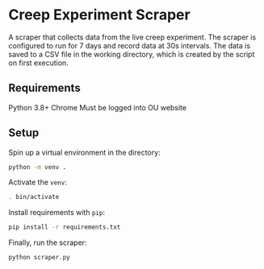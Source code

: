 # Creep Experiment Scraper
A scraper that collects data from the live creep experiment. The scraper is configured to run for 7 days and record data at 30s intervals. The data is saved to a CSV file in the working directory, which is created by the script on first execution.
## Requirements
Python 3.8+
Chrome
Must be logged into OU website
## Setup
Spin up a virtual environment in the directory:
```bash
python -m venv .
```

Activate the `venv`:
```bash
. bin/activate
```

Install requirements with `pip`:
```bash
pip install -r requirements.txt
```

Finally, run the scraper:
```
python scraper.py
```
